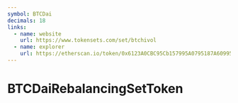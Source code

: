 ```yaml
---
symbol: BTCDai
decimals: 18
links:
  - name: website
    url: https://www.tokensets.com/set/btchivol
  - name: explorer
    url: https://etherscan.io/token/0x6123A0CBC95Cb157995A0795187A60995B85e0A9
---
```


# BTCDaiRebalancingSetToken

